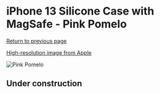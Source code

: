 # iPhone 13 Silicone Case with MagSafe - Pink Pomelo

[Return to previous page](/iphone_13)

[High-resolution image from Apple](https://store.storeimages.cdn-apple.com/8756/as-images.apple.com/is/MM2E3?wid=4500&hei=4500&fmt=png)

<div style="width: 500px"><img src="/everyphone/MM2E3.png" alt="Pink Pomelo"></div>

## Under construction
